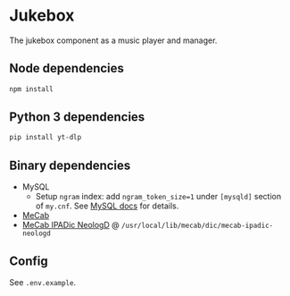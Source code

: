 # Jukebox

The jukebox component as a music player and manager.

## Node dependencies

```bash
npm install
```

## Python 3 dependencies

```bash
pip install yt-dlp
```

<!--
## Python 3 dependencies

```bash
pip install pytimeparse pymusic-dl click  # pending dropping due to bad support
```
-->

## Binary dependencies

- MySQL
  - Setup `ngram` index: add `ngram_token_size=1` under `[mysqld]` section of
    `my.cnf`. See
    [MySQL docs](https://dev.mysql.com/doc/refman/8.0/en/fulltext-search-ngram.html)
    for details.
- [MeCab](https://taku910.github.io/mecab/)
- [MeCab IPADic NeologD](https://github.com/neologd/mecab-ipadic-neologd) @
  `/usr/local/lib/mecab/dic/mecab-ipadic-neologd`

<!--
## Music downloader dependencies
### Install
- Install `go` and `git`

```bash
go get -u github.com/winterssy/mxget
git clone https://github.com:jsososo/QQMusicApi.git
cd QQMusicApi
npm install
```

### Serve
```bash
mxget serve  # serving on port 8080
```

```bash
cd QQMusicApi
./startup.py  # serving on port 3300
```
-->

<!--
 yarn run concurrently "~/go/bin/mxget serve" "~/Codebase/QQMusicApi/startup.py" -n mxget,qq
 -->

<!--
<details>
<summary>Content of <code>startup.py</code></summary>

Save the file next to `bin` under `QQMusicApi`.

```py
#!/usr/bin/env python3
import requests
import os
import time
import subprocess
from pathlib import Path


resp_json = requests.get("https://api.qq.jsososo.com/user/cookie",
                         headers={"user-agent": "Chrome/99.98.87 Windows 10"}).json()

cookies = resp_json["data"]["userCookie"]
cookie_str = "; ".join([f"{k}={v}" for k, v in cookies.items()])

qq = cookies["uin"]
print("Cookie str:", cookie_str)
print("QQ from demo API:", qq)

env_copy = os.environ.copy()
env_copy["qq"] = qq
proc = subprocess.Popen(["node", f"{Path(__file__).resolve().parent}/bin/www"], env=env_copy)

time.sleep(2)
resp = requests.post("http://localhost:3300/user/setCookie", json={"data": cookie_str})
print("Set cookies resp:", resp)

try:
    proc.wait()
except KeyboardInterrupt:
    proc.terminate()
    proc.wait()
```

</details>
-->

## Config

See `.env.example`.
